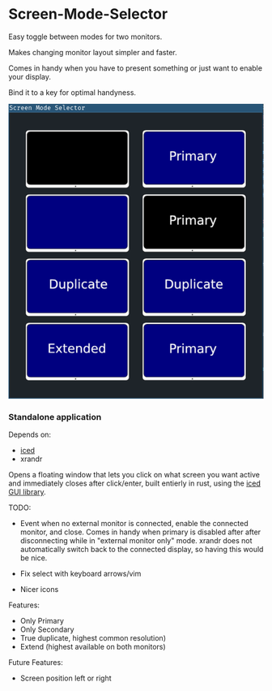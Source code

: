 # Screen-Mode-Selector

Easy toggle between modes for two monitors.

Makes changing monitor layout simpler and faster.

Comes in handy when you have to present something or just want to enable your display.

Bind it to a key for optimal handyness.


![](readme_assets/2021-01-06_03-15.png)
### Standalone application

Depends on:
- [iced](https://github.com/hecrj/iced)
- xrandr



Opens a floating window that lets you click on what screen you want active and immediately closes after click/enter,
built entierly in rust, using the [iced GUI library](https://github.com/hecrj/iced).




TODO:
- Event when no external monitor is connected, enable the connected monitor, and close.
    Comes in handy when primary is disabled after after disconnecting while in "external monitor only" mode.
    xrandr does not automatically switch back to the connected display, so having this would be nice.

- Fix select with keyboard arrows/vim
- Nicer icons




Features:

- Only Primary
- Only Secondary
- True duplicate, highest common resolution)
- Extend (highest available on both monitors)

Future Features:
- Screen position left or right
